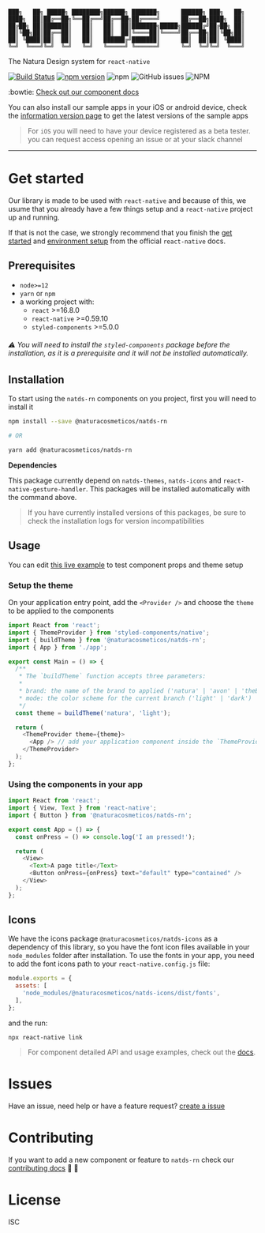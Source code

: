 ```
███╗   ██╗ █████╗ ████████╗██████╗ ███████╗      ██████╗ ███╗   ██╗
████╗  ██║██╔══██╗╚══██╔══╝██╔══██╗██╔════╝      ██╔══██╗████╗  ██║
██╔██╗ ██║███████║   ██║   ██║  ██║███████╗█████╗██████╔╝██╔██╗ ██║
██║╚██╗██║██╔══██║   ██║   ██║  ██║╚════██║╚════╝██╔══██╗██║╚██╗██║
██║ ╚████║██║  ██║   ██║   ██████╔╝███████║      ██║  ██║██║ ╚████║
╚═╝  ╚═══╝╚═╝  ╚═╝   ╚═╝   ╚═════╝ ╚══════╝      ╚═╝  ╚═╝╚═╝  ╚═══╝
```

The Natura Design system for `react-native`

[![Build Status](https://app.bitrise.io/app/2c91a0037aed90db/status.svg?token=BG3viyrEObiVtyL99gVNfQ&branch=master)](https://app.bitrise.io/app/2c91a0037aed90db) [![npm version](https://badge.fury.io/js/%40naturacosmeticos%2Fnatds-rn.svg)](https://badge.fury.io/js/%40naturacosmeticos%2Fnatds-rn) ![npm](https://img.shields.io/npm/dm/@naturacosmeticos/natds-rn?label=npm%20downloads) ![GitHub issues](https://img.shields.io/github/issues/natura-cosmeticos/natds-rn) ![NPM](https://img.shields.io/npm/l/@naturacosmeticos/natds-rn)

:bowtie: [Check out our component docs](https://natds-rn.netlify.app/)

You can also install our sample apps in your iOS or android device, check the [information version page](https://natds-rn.netlify.app/?path=/docs/documentation-version-information--page) to get the latest versions of the sample apps

> For `iOS` you will need to have your device registered as a beta tester.
> you can request access opening an issue or at your slack channel

---

# Get started

Our library is made to be used with `react-native` and because of this, we usume that you already have a few things setup and a `react-native` project up and running.

If that is not the case, we strongly recommend that you finish the [get started](https://reactnative.dev/docs/getting-started) and [environment setup](https://reactnative.dev/docs/environment-setup) from the official `react-native` docs.

## Prerequisites

- `node>=12`
- `yarn` or `npm`
- a working project with:
  - `react` >=16.8.0
  - `react-native` >=0.59.10
  - `styled-components` >=5.0.0

###### ⚠️ You will need to install the `styled-components` package before the installation, as it is a prerequisite and it will not be installed automatically.

## Installation

To start using the `natds-rn` components on you project, first you will need to install it

```sh
npm install --save @naturacosmeticos/natds-rn

# OR

yarn add @naturacosmeticos/natds-rn
```

**Dependencies**

This package currently depend on `natds-themes`, `natds-icons` and `react-native-gesture-handler`. This packages will be installed automatically with the command above.

> If you have currently installed versions of this packages, be sure to check the installation logs for version incompatibilities

## Usage

You can edit [this live example](https://snack.expo.io/@arielwb/natds-rn:button) to test component props and theme setup

### Setup the theme

On your application entry point, add the `<Provider />` and choose the `theme` to be applied to the components

```javascript
import React from 'react';
import { ThemeProvider } from 'styled-components/native';
import { buildTheme } from '@naturacosmeticos/natds-rn';
import { App } from './app';

export const Main = () => {
  /**
   * The `buildTheme` function accepts three parameters:
   *
   * brand: the name of the brand to applied ('natura' | 'avon' | 'theBodyShop')
   * mode: the color scheme for the current branch ('light' | 'dark')
   */
  const theme = buildTheme('natura', 'light');

  return (
    <ThemeProvider theme={theme}>
      <App /> // add your application component inside the `ThemeProvider`
    </ThemeProvider>
  );
};
```

### Using the components in your app

```javascript
import React from 'react';
import { View, Text } from 'react-native';
import { Button } from '@naturacosmeticos/natds-rn';

export const App = () => {
  const onPress = () => console.log('I am pressed!');

  return (
    <View>
      <Text>A page title</Text>
      <Button onPress={onPress} text="default" type="contained" />
    </View>
  );
};
```

## Icons

We have the icons package `@naturacosmeticos/natds-icons` as a dependency of this library, so you have the font icon files available in your `node_modules` folder after installation.
To use the fonts in your app, you need to add the font icons path to your `react-native.config.js` file:

```javascript
module.exports = {
  assets: [
    'node_modules/@naturacosmeticos/natds-icons/dist/fonts',
  ],
};
```

and the run:

```shell
npx react-native link
```

> For component detailed API and usage examples, check out the [docs](https://natds-rn.netlify.app/).

# Issues

Have an issue, need help or have a feature request? [create a issue](https://github.com/natura-cosmeticos/natds-rn/issues)

# Contributing

If you want to add a new component or feature to `natds-rn` check our [contributing docs](./CONTRIBUTING.md) :tada: :tada:

# License

ISC

